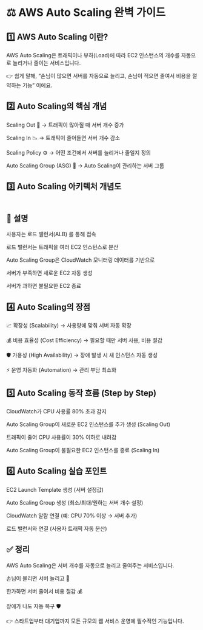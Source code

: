 <h1 id="⚖️-aws-auto-scaling-완벽-가이드">⚖️ AWS Auto Scaling 완벽 가이드</h1>
<h2 id="1️⃣-aws-auto-scaling-이란">1️⃣ AWS Auto Scaling 이란?</h2>
<p>AWS Auto Scaling은
트래픽이나 부하(Load)에 따라 EC2 인스턴스의 개수를 자동으로 늘리거나 줄이는 서비스입니다.</p>
<p>👉 쉽게 말해,
“손님이 많으면 서버를 자동으로 늘리고, 손님이 적으면 줄여서 비용을 절약하는 기능” 이에요.</p>
<h2 id="2️⃣-auto-scaling의-핵심-개념">2️⃣ Auto Scaling의 핵심 개념</h2>
<p>Scaling Out 🚀 → 트래픽이 많아질 때 서버 개수 증가</p>
<p>Scaling In 📉 → 트래픽이 줄어들면 서버 개수 감소</p>
<p>Scaling Policy ⚙️ → 어떤 조건에서 서버를 늘리거나 줄일지 정의</p>
<p>Auto Scaling Group (ASG) 👥 → Auto Scaling이 관리하는 서버 그룹</p>
<h2 id="3️⃣-auto-scaling-아키텍처-개념도">3️⃣ Auto Scaling 아키텍처 개념도</h2>
<p><img alt="" src="https://velog.velcdn.com/images/yjshin/post/447760ed-bb79-4333-b012-ab85d8727ca7/image.png" /></p>
<h2 id="📝-설명">📝 설명</h2>
<p>사용자는 로드 밸런서(ALB) 를 통해 접속</p>
<p>로드 밸런서는 트래픽을 여러 EC2 인스턴스로 분산</p>
<p>Auto Scaling Group은 CloudWatch 모니터링 데이터를 기반으로</p>
<p>서버가 부족하면 새로운 EC2 자동 생성</p>
<p>서버가 과하면 불필요한 EC2 종료</p>
<h2 id="4️⃣-auto-scaling의-장점">4️⃣ Auto Scaling의 장점</h2>
<p>📈 확장성 (Scalability) → 사용량에 맞춰 서버 자동 확장</p>
<p>💰 비용 효율성 (Cost Efficiency) → 필요할 때만 서버 사용, 비용 절감</p>
<p>🛡️ 가용성 (High Availability) → 장애 발생 시 새 인스턴스 자동 생성</p>
<p>⚡ 운영 자동화 (Automation) → 관리 부담 최소화</p>
<h2 id="5️⃣-auto-scaling-동작-흐름-step-by-step">5️⃣ Auto Scaling 동작 흐름 (Step by Step)</h2>
<p>CloudWatch가 CPU 사용률 80% 초과 감지</p>
<p>Auto Scaling Group이 새로운 EC2 인스턴스를 추가 생성 (Scaling Out)</p>
<p>트래픽이 줄어 CPU 사용률이 30% 이하로 내려감</p>
<p>Auto Scaling Group이 불필요한 EC2 인스턴스를 종료 (Scaling In)</p>
<h2 id="6️⃣-auto-scaling-실습-포인트">6️⃣ Auto Scaling 실습 포인트</h2>
<p>EC2 Launch Template 생성 (서버 설정값)</p>
<p>Auto Scaling Group 생성 (최소/최대/원하는 서버 개수 설정)</p>
<p>CloudWatch 알람 연결 (예: CPU 70% 이상 → 서버 추가)</p>
<p>로드 밸런서와 연결 (사용자 트래픽 자동 분산)</p>
<h2 id="✅-정리">✅ 정리</h2>
<p>AWS Auto Scaling은 서버 개수를 자동으로 늘리고 줄여주는 서비스입니다.</p>
<p>손님이 몰리면 서버 늘리고 🚀</p>
<p>한가하면 서버 줄여서 비용 절감 💰</p>
<p>장애가 나도 자동 복구 🛡️</p>
<p>👉 스타트업부터 대기업까지 모든 규모의 웹 서비스 운영에 필수적인 기능입니다.</p>